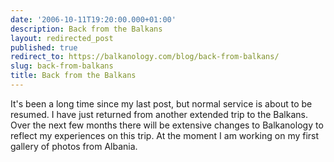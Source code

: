 ```yaml
---
date: '2006-10-11T19:20:00.000+01:00'
description: Back from the Balkans
layout: redirected_post
published: true
redirect_to: https://balkanology.com/blog/back-from-balkans/
slug: back-from-balkans
title: Back from the Balkans
---
```


It's been a long time since my last post, but normal service is about to be resumed. I have just returned from another extended trip to the Balkans. Over the next few months there will be extensive changes to Balkanology to reflect my experiences on this trip. At the moment I am working on my first gallery of photos from Albania.